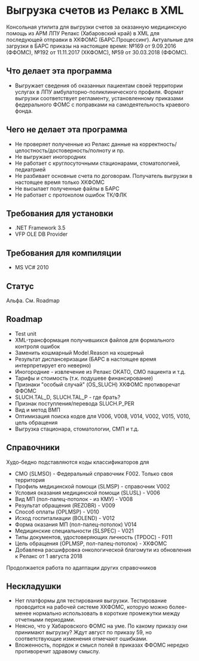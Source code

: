 # Выгрузка счетов из Релакс в XML

Консольная утилита для выгрузки счетов за оказанную медицинскую помощь из АРМ ЛПУ Релакс (Хабаровский край) в XML  для последующей отправки в ХКФОМС (БАРС.Процессинг). Актуальные для загрузки в БАРС приказы на настоящее время: №169 от 9.09.2016 (ФФОМС), №192 от 11.11.2017 (ХКФОМС), №59 от 30.03.2018 (ФФОМС).

## Что делает эта программа
- Выгружает сведения об оказанных пациентам своей территории услугах в ЛПУ амбулаторно-поликлинического профиля. Формат выгрузки соответствует регламенту, установленному приказами федерального ФОМС с поправками на самодеятельность краевого фонда.

## Чего не делает эта программа
- Не проверяет полученные из Релакс данные на корректность/целостность/достоверность/полноту и пр.
- Не выгружает иногородних
- Не работает с круглосуточными стационарами, стоматологией, педиатрией
- Не разбивает основные счета по договорам. Получатель выгрузки в настоящее время только ХКФОМС
- Не высылает полученные файлы в БАРС
- Не работает с протоколом ошибок ТК/ФЛК

## Требования для установки
- .NET Framework 3.5
- VFP OLE DB Provider

## Требования для компиляции
- MS VC# 2010

## Статус
Альфа. См. Roadmap

## Roadmap
- Test unit
- XML-трансформация получившихся файлов для формального контроля ошибок
- Заменить кошмарный Model.Reason на кошерный
- Результат диспансеризации (БАРС в настоящее время интерпретирует его неверно)
- Иногородние - извлечение из Релакс ОКАТО, СМО пациента и т.д.
- Тарифы и стоимость (т.к. подушеве финансирование)
- Признаки "особый случай" (OS_SLUCH) ХКФОМС противоречат ФФОМС
- SLUCH.TAL_D, SLUCH.TAL_P - где брать?
- Признак поступления/перевода SLUCH.P_PER
- Вид и метод ВМП
- Оптимизация поиска кодов для V006, V008, V014, V002, V015, V010, цель обращения
- Выгрузка стационара, стоматологии, СМП и т.д.

## Справочники
Худо-бедно подставляются коды классификаторов для
- СМО (SLMSO) - Федеральный справочник F002. Только своя территория
- Профиль медицинской помощи (SLMSP) - справочник V002
- Условия оказания медицинской помощи (SLUSL) - V006
- Вид МП (пол-палец-потолок - из КМУ) - V008
- Результат обращения (REZOBR) - V009
- Способ оплаты (OPLMSP) - V010
- Исход госпиталиации (BOLEND) - V012
- Форма оказания МП (пол-палец-потолок) V014
- Медицинские специальности (SLSPEC) - V021
- Типы документов, удостоверяющих личность (TPDOC) - F011
- Цель обращения (OPLMSP, пол-палец-потолок) - ХКФОМС
- Добавлена расшифровка онкологической благомути из обновления к Релакс от 1 августа 2018

Продолжается работа по адаптации других справочников

## Нескладушки
- Нет платформы для тестирования выгрузки. Тестирование проводится на рабочей системе ХКФОМС, которую можно более-менее нормально использовать в короткие промежутки между отчетными периодами.
- Неясно, что у Хабаровского ФОМС на уме. По какому приказу они принимают выгрузку? Ждут август по приказу 59, но соответствующие изменения отмечают ошибками.
- Вложенность, порядок и смысл полей в приказах ФФОМС нередко противоречит здравому смыслу.